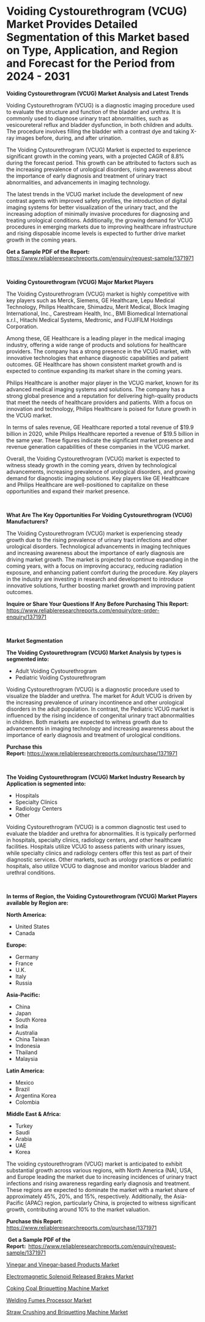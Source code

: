 <p><h1>Voiding Cystourethrogram (VCUG) Market Provides Detailed Segmentation of this Market based on Type, Application, and Region and Forecast for the Period from 2024 - 2031</h1></p><p><strong>Voiding Cystourethrogram (VCUG) Market Analysis and Latest Trends</strong></p>
<p><p>Voiding Cystourethrogram (VCUG) is a diagnostic imaging procedure used to evaluate the structure and function of the bladder and urethra. It is commonly used to diagnose urinary tract abnormalities, such as vesicoureteral reflux and bladder dysfunction, in both children and adults. The procedure involves filling the bladder with a contrast dye and taking X-ray images before, during, and after urination.</p><p>The Voiding Cystourethrogram (VCUG) Market is expected to experience significant growth in the coming years, with a projected CAGR of 8.8% during the forecast period. This growth can be attributed to factors such as the increasing prevalence of urological disorders, rising awareness about the importance of early diagnosis and treatment of urinary tract abnormalities, and advancements in imaging technology.</p><p>The latest trends in the VCUG market include the development of new contrast agents with improved safety profiles, the introduction of digital imaging systems for better visualization of the urinary tract, and the increasing adoption of minimally invasive procedures for diagnosing and treating urological conditions. Additionally, the growing demand for VCUG procedures in emerging markets due to improving healthcare infrastructure and rising disposable income levels is expected to further drive market growth in the coming years.</p></p>
<p><strong>Get a Sample PDF of the Report:&nbsp;</strong> <a href="https://www.reliableresearchreports.com/enquiry/request-sample/1371971">https://www.reliableresearchreports.com/enquiry/request-sample/1371971</a></p>
<p>&nbsp;</p>
<p><strong>Voiding Cystourethrogram (VCUG) Major Market Players</strong></p>
<p><p>The Voiding Cystourethrogram (VCUG) market is highly competitive with key players such as Merck, Siemens, GE Healthcare, Lepu Medical Technology, Philips Healthcare, Shimadzu, Merit Medical, Block Imaging International, Inc., Carestream Health, Inc., BMI Biomedical International s.r.l., Hitachi Medical Systems, Medtronic, and FUJIFILM Holdings Corporation.</p><p>Among these, GE Healthcare is a leading player in the medical imaging industry, offering a wide range of products and solutions for healthcare providers. The company has a strong presence in the VCUG market, with innovative technologies that enhance diagnostic capabilities and patient outcomes. GE Healthcare has shown consistent market growth and is expected to continue expanding its market share in the coming years.</p><p>Philips Healthcare is another major player in the VCUG market, known for its advanced medical imaging systems and solutions. The company has a strong global presence and a reputation for delivering high-quality products that meet the needs of healthcare providers and patients. With a focus on innovation and technology, Philips Healthcare is poised for future growth in the VCUG market.</p><p>In terms of sales revenue, GE Healthcare reported a total revenue of $19.9 billion in 2020, while Philips Healthcare reported a revenue of $19.5 billion in the same year. These figures indicate the significant market presence and revenue generation capabilities of these companies in the VCUG market.</p><p>Overall, the Voiding Cystourethrogram (VCUG) market is expected to witness steady growth in the coming years, driven by technological advancements, increasing prevalence of urological disorders, and growing demand for diagnostic imaging solutions. Key players like GE Healthcare and Philips Healthcare are well-positioned to capitalize on these opportunities and expand their market presence.</p></p>
<p>&nbsp;</p>
<p><strong>What Are The Key Opportunities For Voiding Cystourethrogram (VCUG) Manufacturers?</strong></p>
<p><p>The Voiding Cystourethrogram (VCUG) market is experiencing steady growth due to the rising prevalence of urinary tract infections and other urological disorders. Technological advancements in imaging techniques and increasing awareness about the importance of early diagnosis are driving market growth. The market is projected to continue expanding in the coming years, with a focus on improving accuracy, reducing radiation exposure, and enhancing patient comfort during the procedure. Key players in the industry are investing in research and development to introduce innovative solutions, further boosting market growth and improving patient outcomes.</p></p>
<p><strong>Inquire or Share Your Questions If Any Before Purchasing This Report:</strong> <a href="https://www.reliableresearchreports.com/enquiry/pre-order-enquiry/1371971">https://www.reliableresearchreports.com/enquiry/pre-order-enquiry/1371971</a></p>
<p>&nbsp;</p>
<p><strong>Market Segmentation</strong></p>
<p><strong>The Voiding Cystourethrogram (VCUG) Market Analysis by types is segmented into:</strong></p>
<p><ul><li>Adult Voiding Cystourethrogram</li><li>Pediatric Voiding Cystourethrogram</li></ul></p>
<p><p>Voiding Cystourethrogram (VCUG) is a diagnostic procedure used to visualize the bladder and urethra. The market for Adult VCUG is driven by the increasing prevalence of urinary incontinence and other urological disorders in the adult population. In contrast, the Pediatric VCUG market is influenced by the rising incidence of congenital urinary tract abnormalities in children. Both markets are expected to witness growth due to advancements in imaging technology and increasing awareness about the importance of early diagnosis and treatment of urological conditions.</p></p>
<p><strong>Purchase this Report:&nbsp;</strong><a href="https://www.reliableresearchreports.com/purchase/1371971">https://www.reliableresearchreports.com/purchase/1371971</a></p>
<p>&nbsp;</p>
<p><strong>The Voiding Cystourethrogram (VCUG) Market Industry Research by Application is segmented into:</strong></p>
<p><ul><li>Hospitals</li><li>Specialty Clinics</li><li>Radiology Centers</li><li>Other</li></ul></p>
<p><p>Voiding Cystourethrogram (VCUG) is a common diagnostic test used to evaluate the bladder and urethra for abnormalities. It is typically performed in hospitals, specialty clinics, radiology centers, and other healthcare facilities. Hospitals utilize VCUG to assess patients with urinary issues, while specialty clinics and radiology centers offer this test as part of their diagnostic services. Other markets, such as urology practices or pediatric hospitals, also utilize VCUG to diagnose and monitor various bladder and urethral conditions.</p></p>
<p>&nbsp;</p>
<p><strong>In terms of Region, the Voiding Cystourethrogram (VCUG) Market Players available by Region are:</strong></p>
<p>
    <p> <strong> North America: </strong>
        <ul>
            <li>United States</li>
            <li>Canada</li>
        </ul>
        </p> 
    <p> <strong> Europe: </strong>
        <ul>
            <li>Germany</li>
            <li>France</li>
            <li>U.K.</li>
            <li>Italy</li>
            <li>Russia</li>
        </ul>
        </p> 
    <p> <strong> Asia-Pacific: </strong>
        <ul>
            <li>China</li>
            <li>Japan</li>
            <li>South Korea</li>
            <li>India</li>
            <li>Australia</li>
            <li>China Taiwan</li>
            <li>Indonesia</li>
            <li>Thailand</li>
            <li>Malaysia</li>
        </ul>
        </p> 
    <p> <strong> Latin America: </strong>
        <ul>
            <li>Mexico</li>
            <li>Brazil</li>
            <li>Argentina Korea</li>
            <li>Colombia</li>
        </ul>
        </p> 
    <p> <strong> Middle East & Africa: </strong>
        <ul>
            <li>Turkey</li>
            <li>Saudi</li>
            <li>Arabia</li>
            <li>UAE</li>
            <li>Korea</li>
        </ul>
    </p>
    </p>
<p><p>The voiding cystourethrogram (VCUG) market is anticipated to exhibit substantial growth across various regions, with North America (NA), USA, and Europe leading the market due to increasing incidences of urinary tract infections and rising awareness regarding early diagnosis and treatment. These regions are expected to dominate the market with a market share of approximately 45%, 20%, and 15%, respectively. Additionally, the Asia-Pacific (APAC) region, particularly China, is projected to witness significant growth, contributing around 10% to the market valuation.</p></p>
<p><strong>Purchase this Report: </strong><a href="https://www.reliableresearchreports.com/purchase/1371971">https://www.reliableresearchreports.com/purchase/1371971</a></p>
<p>&nbsp;<strong>Get a Sample PDF of the Report:&nbsp;&nbsp;</strong><a href="https://www.reliableresearchreports.com/enquiry/request-sample/1371971">https://www.reliableresearchreports.com/enquiry/request-sample/1371971</a></p>
<p><strong></strong></p>
<p><p><a href="https://github.com/Angelnienowdseej3e45z3p8c/Market-Research-Report-List-1/blob/main/vinegar-and-vinegar-based-products-market.md">Vinegar and Vinegar-based Products Market</a></p><p><a href="https://medium.com/@carolclarkson766/electromagnetic-solenoid-released-brakes-market-size-and-market-trends-complete-industry-overview-086072cd54bd">Electromagnetic Solenoid Released Brakes Market</a></p><p><a href="https://medium.com/@carolclarkson766/decoding-coking-coal-briquetting-machine-market-metrics-market-share-trends-and-growth-patterns-aae292e298a7">Coking Coal Briquetting Machine Market</a></p><p><a href="https://github.com/brentleyjimmiealvaradoz4l1rea/Market-Research-Report-List-1/blob/main/welding-fumes-processor-market.md">Welding Fumes Processor Market</a></p><p><a href="https://medium.com/@carolclarkson766/straw-crushing-and-briquetting-machine-market-exploring-market-share-market-trends-and-future-c502a863d268">Straw Crushing and Briquetting Machine Market</a></p></p>